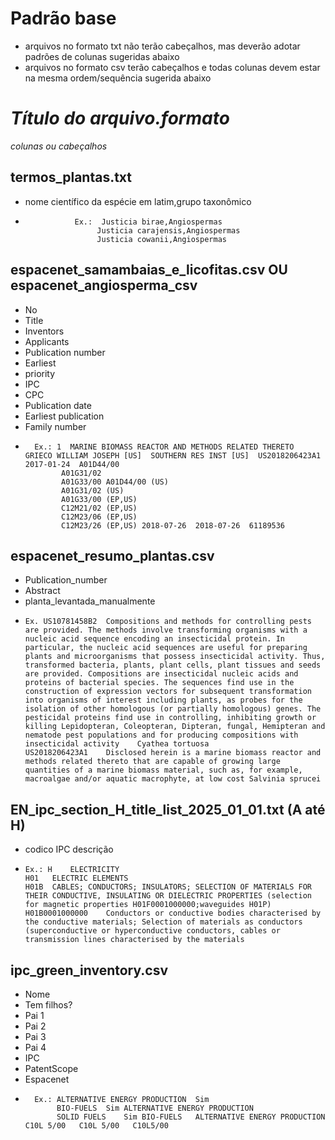 
# Padrão base
- arquivos no formato txt não terão cabeçalhos, mas deverão adotar padrões de colunas sugeridas abaixo
- arquivos no formato csv terão cabeçalhos e todas colunas devem estar na mesma ordem/sequência sugerida abaixo

# *Título do arquivo.formato* 
*colunas ou cabeçalhos*

## termos_plantas.txt
- nome científico da espécie em latim,grupo taxonômico
-                Ex.:  Justicia birae,Angiospermas
                      Justicia carajensis,Angiospermas
                      Justicia cowanii,Angiospermas

## espacenet_samambaias_e_licofitas.csv OU espacenet_angiosperma_csv
- No
- Title
- Inventors
- Applicants
- Publication number
- Earliest
- priority
- IPC
- CPC
- Publication date
- Earliest publication
- Family number
-       Ex.: 1	MARINE BIOMASS REACTOR AND METHODS RELATED THERETO	GRIECO WILLIAM JOSEPH [US]	SOUTHERN RES INST [US]	US2018206423A1	2017-01-24	A01D44/00 
              A01G31/02 
              A01G33/00	A01D44/00 (US) 
              A01G31/02 (US) 
              A01G33/00 (EP,US) 
              C12M21/02 (EP,US) 
              C12M23/06 (EP,US) 
              C12M23/26 (EP,US)	2018-07-26	2018-07-26	61189536
  
## espacenet_resumo_plantas.csv
- Publication_number
- Abstract
- planta_levantada_manualmente
-     Ex. US10781458B2	Compositions and methods for controlling pests are provided. The methods involve transforming organisms with a nucleic acid sequence encoding an insecticidal protein. In particular, the nucleic acid sequences are useful for preparing plants and microorganisms that possess insecticidal activity. Thus, transformed bacteria, plants, plant cells, plant tissues and seeds are provided. Compositions are insecticidal nucleic acids and proteins of bacterial species. The sequences find use in the construction of expression vectors for subsequent transformation into organisms of interest including plants, as probes for the isolation of other homologous (or partially homologous) genes. The pesticidal proteins find use in controlling, inhibiting growth or killing Lepidopteran, Coleopteran, Dipteran, fungal, Hemipteran and nematode pest populations and for producing compositions with insecticidal activity	Cyathea tortuosa
      US2018206423A1	Disclosed herein is a marine biomass reactor and methods related thereto that are capable of growing large quantities of a marine biomass material, such as, for example, macroalgae and/or aquatic macrophyte, at low cost	Salvinia sprucei

## EN_ipc_section_H_title_list_2025_01_01.txt (A até H)
- codico IPC descrição
-     Ex.: H	ELECTRICITY
      H01	ELECTRIC ELEMENTS
      H01B	CABLES; CONDUCTORS; INSULATORS; SELECTION OF MATERIALS FOR THEIR CONDUCTIVE, INSULATING OR DIELECTRIC PROPERTIES (selection for magnetic properties H01F0001000000;waveguides H01P)
      H01B0001000000	Conductors or conductive bodies characterised by the conductive materials; Selection of materials as conductors (superconductive or hyperconductive conductors, cables or transmission lines characterised by the materials

## ipc_green_inventory.csv
- Nome
- Tem filhos?
- Pai 1
- Pai 2
- Pai 3
- Pai 4
- IPC
- PatentScope
- Espacenet
-       Ex.: ALTERNATIVE ENERGY PRODUCTION	Sim							
             BIO-FUELS	Sim	ALTERNATIVE ENERGY PRODUCTION						
             SOLID FUELS	Sim	BIO-FUELS	ALTERNATIVE ENERGY PRODUCTION			C10L 5/00	C10L 5/00	C10L5/00
  
